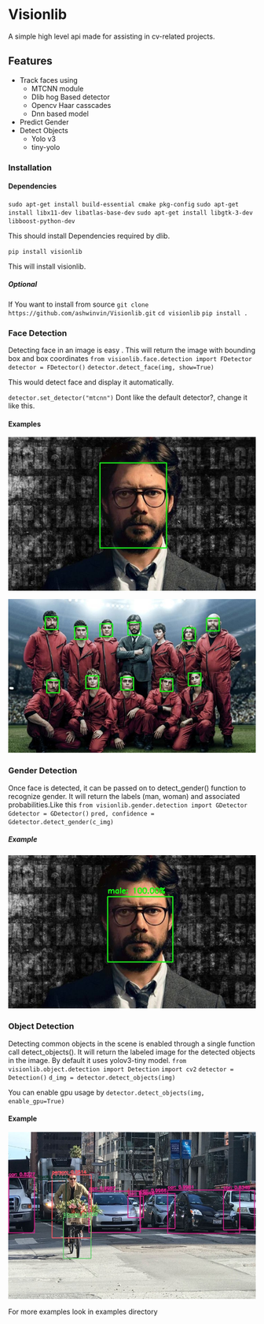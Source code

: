 # Visionlib

A simple high level api made for assisting in cv-related projects.

## Features

- Track faces using
  - MTCNN module
  - Dlib hog Based detector
  - Opencv Haar casscades
  - Dnn based model
- Predict Gender
- Detect Objects
  - Yolo v3
  - tiny-yolo

### Installation

#### Dependencies

`sudo apt-get install build-essential cmake pkg-config`
`sudo apt-get install libx11-dev libatlas-base-dev`
`sudo apt-get install libgtk-3-dev libboost-python-dev`

This should install Dependencies required by dlib.

`pip install visionlib`

This will install visionlib.

##### Optional

If You want to install from source
`git clone https://github.com/ashwinvin/Visionlib.git`
`cd visionlib`
`pip install .`

### Face Detection

Detecting face in an image is easy . This will return the image with bounding box and box coordinates
`from visionlib.face.detection import FDetector`
`detector = FDetector()`
`detector.detect_face(img, show=True)`

This would detect face and display it automatically.

`detector.set_detector("mtcnn")`
Dont like the default detector?, change it like this.

#### Examples

![Detection](docs/images/face_detected.jpg)

![Detection](docs/images/face_detected_group.jpg)

### Gender Detection

Once face is detected, it can be passed on to detect_gender() function to recognize gender. It will return the labels (man, woman) and associated probabilities.Like this
`from visionlib.gender.detection import GDetector`
`Gdetector = GDetector()`
`pred, confidence = Gdetector.detect_gender(c_img)`

##### Example

![Gender Detection](docs/images/gender_detected_single.jpg)

### Object Detection

Detecting common objects in the scene is enabled through a single function call detect_objects(). It will return the labeled image for the detected objects in the image. By default it uses yolov3-tiny model.
`from visionlib.object.detection import Detection`
`import cv2`
`detector = Detection()`
`d_img = detector.detect_objects(img)`

You can enable gpu usage by 
`detector.detect_objects(img, enable_gpu=True)`

#### Example
![object Detection](docs/images/object_detected_objects.jpg)


For more examples look in examples directory
